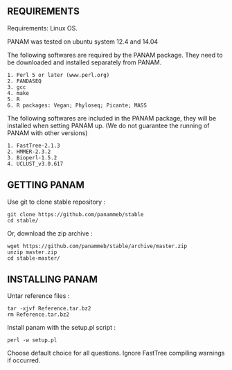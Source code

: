 REQUIREMENTS
----------------------------------------------------------------------------------------------
Requirements: Linux OS. 

PANAM was tested on ubuntu system 12.4 and 14.04

The following softwares are required by the PANAM package. They need to be downloaded and installed separately from PANAM. 

	1. Perl 5 or later (www.perl.org) 
	2. PANDASEQ 
	3. gcc 
	4. make 
	5. R 
	6. R packages: Vegan; Phyloseq; Picante; MASS

The following softwares are included in the PANAM package, they will be installed when setting PANAM up. (We do not guarantee the running of PANAM with other versions) 

	1. FastTree-2.1.3 
	2. HMMER-2.3.2 
	3. Bioperl-1.5.2
	4. UCLUST_v3.0.617

GETTING PANAM
----------------------------------------------------------------------------------------------

Use git to clone stable repository :

	git clone https://github.com/panammeb/stable
	cd stable/

Or, download the zip archive :

	wget https://github.com/panammeb/stable/archive/master.zip
	unzip master.zip
	cd stable-master/

INSTALLING PANAM 
----------------------------------------------------------------------------------------------

Untar reference files :

	tar -xjvf Reference.tar.bz2
	rm Reference.tar.bz2

Install panam with the setup.pl script :

	perl -w setup.pl

Choose default choice for all questions.
Ignore FastTree compiling warnings if occurred.




